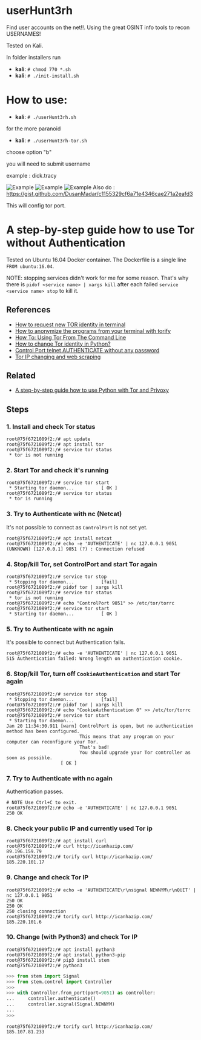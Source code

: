
userHunt3rh
===========

Find user accounts on the net!!. Using the great OSINT info tools to recon USERNAMES!

Tested on Kali.

In folder installers run 
* **kali**: ```# chmod 770 *.sh   ```
* **kali**: ```# ./init-install.sh   ```

# How to use:

* **kali**: ```# ./userHunt3rh.sh   ```

for the more paranoid 

* **kali**: ```# ./userHunt3rh-tor.sh   ```

choose option "b"

you will need to submit username 

example : dick.tracy

![Example](https://imgur.com/Ld6ZQGo.png)
![Example](https://imgur.com/nuBehIE.png)
![Example](https://imgur.com/6QDgrI5.png)
Also do :
https://gist.github.com/DusanMadar/c1155329cf6a71e4346cae271a2eafd3

This will config tor port.
# A step-by-step guide how to use Tor without Authentication

Tested on Ubuntu 16.04 Docker container. The Dockerfile is a single line `FROM ubuntu:16.04`.

NOTE: stopping services didn't work for me for some reason. That's why there is `pidof <service name> | xargs kill` after each failed `service <service name> stop` to kill it.

## References
* [How to request new TOR identity in terminal](https://stackoverflow.com/q/16987518/4183498)
* [How to anonymize the programs from your terminal with torify](https://linuxaria.com/howto/how-to-anonymize-the-programs-from-your-terminal-with-torify)
* [How To: Using Tor From The Command Line](https://justhackerthings.com/post/using-tor-from-the-command-line/)
* [How to change Tor identity in Python?](https://stackoverflow.com/q/9887505/4183498)
* [Control Port telnet AUTHENTICATE without any password](https://tor.stackexchange.com/q/14146)
* [Tor IP changing and web scraping](https://dm295.blogspot.com/2016/02/tor-ip-changing-and-web-scraping.html)

## Related
* [A step-by-step guide how to use Python with Tor and Privoxy](https://gist.github.com/DusanMadar/8d11026b7ce0bce6a67f7dd87b999f6b)


## Steps

### 1. Install and check Tor status
```console
root@75f6721089f2:/# apt update
root@75f6721089f2:/# apt install tor
root@75f6721089f2:/# service tor status
 * tor is not running
 ```

### 2. Start Tor and check it's running
```console
root@75f6721089f2:/# service tor start 
 * Starting tor daemon...          [ OK ] 
root@75f6721089f2:/# service tor status
 * tor is running
```

### 3. Try to Authenticate with nc (Netcat)
It's not possible to connect as `ControlPort` is not set yet.
```console
root@75f6721089f2:/# apt install netcat
root@75f6721089f2:/# echo -e 'AUTHENTICATE' | nc 127.0.0.1 9051
(UNKNOWN) [127.0.0.1] 9051 (?) : Connection refused
```

### 4. Stop/kill Tor, set ControlPort and start Tor again
```console
root@75f6721089f2:/# service tor stop
 * Stopping tor daemon...          [fail]
root@75f6721089f2:/# pidof tor | xargs kill
root@75f6721089f2:/# service tor status
 * tor is not running
root@75f6721089f2:/# echo "ControlPort 9051" >> /etc/tor/torrc
root@75f6721089f2:/# service tor start 
 * Starting tor daemon...          [ OK ] 
```

### 5. Try to Authenticate with nc again
It's possible to connect but Authentication fails.
```console
root@75f6721089f2:/# echo -e 'AUTHENTICATE' | nc 127.0.0.1 9051
515 Authentication failed: Wrong length on authentication cookie.
```

### 6. Stop/kill Tor, turn off `CookieAuthentication` and start Tor again
```console
root@75f6721089f2:/# service tor stop
 * Stopping tor daemon...          [fail]
root@75f6721089f2:/# pidof tor | xargs kill
root@75f6721089f2:/# echo "CookieAuthentication 0" >> /etc/tor/torrc
root@75f6721089f2:/# service tor start
 * Starting tor daemon...
Jan 20 11:34:30.911 [warn] ControlPort is open, but no authentication method has been configured. 
                           This means that any program on your computer can reconfigure your Tor.
                           That's bad!
                           You should upgrade your Tor controller as soon as possible.
                    [ OK ] 
```

### 7. Try to Authenticate with nc again
Authentication passes.
```console
# NOTE Use Ctrl+C to exit.
root@75f6721089f2:/# echo -e 'AUTHENTICATE' | nc 127.0.0.1 9051
250 OK
```

### 8. Check your public IP and currently used Tor ip
```console
root@75f6721089f2:/# apt install curl
root@75f6721089f2:/# curl http://icanhazip.com/ 
89.196.159.79
root@75f6721089f2:/# torify curl http://icanhazip.com/   
185.220.101.17
```


### 9. Change and check Tor IP
```console
root@75f6721089f2:/# echo -e 'AUTHENTICATE\r\nsignal NEWNYM\r\nQUIT' | nc 127.0.0.1 9051
250 OK
250 OK
250 closing connection
root@75f6721089f2:/# torify curl http://icanhazip.com/
185.220.101.6
```

### 10. Change (with Python3) and check Tor IP
```console
root@75f6721089f2:/# apt install python3
root@75f6721089f2:/# apt install python3-pip
root@75f6721089f2:/# pip3 install stem
root@75f6721089f2:/# python3
```
```python
>>> from stem import Signal
>>> from stem.control import Controller
>>> 
>>> with Controller.from_port(port=9051) as controller:
...     controller.authenticate()
...     controller.signal(Signal.NEWNYM)
... 
>>> 
```
```console
root@75f6721089f2:/# torify curl http://icanhazip.com/
185.107.81.233
```



